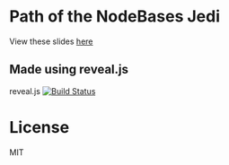 
Path of the NodeBases Jedi
===

View these slides [here](http://brycebaril.github.io/nodebases_jedi)

Made using reveal.js
---

reveal.js [![Build Status](https://travis-ci.org/hakimel/reveal.js.png?branch=master)](https://travis-ci.org/hakimel/reveal.js)

License
==

MIT